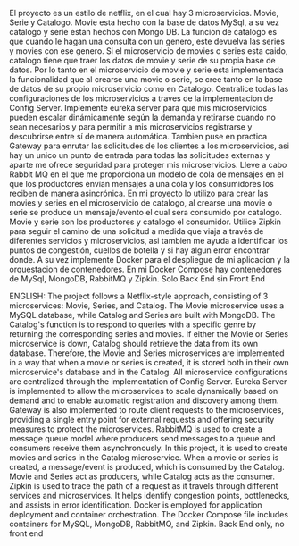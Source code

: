 El proyecto es un estilo de netflix, en el cual hay 3 microservicios. Movie, Serie y Catalogo.
Movie esta hecho con la base de datos MySql, a su vez catalogo y serie estan hechos con Mongo DB.
La funcion de catalogo es que cuando le hagan una consulta con un genero, este devuelva las series y movies con ese genero. Si el microservicio de movies o series esta caido, catalogo tiene que traer los datos de movie y serie de su propia base de datos. Por lo tanto en el microservicio de movie y serie esta implementada la funcionalidad que al crearse una movie o serie, se cree tanto en la base de datos de su propio microservicio como en Catalogo.
Centralice todas las configuraciones de los microservicios a traves de la implementacion de Config Server.
Implemente eureka server para que mis microservicios pueden escalar dinámicamente según la demanda y retirarse cuando no sean necesarios y para permitir a mis microservicios registrarse y descubrirse entre sí de manera automática.
Tambien puse en practica Gateway para enrutar las solicitudes de los clientes a los microservicios, asi hay un unico un punto de entrada para todas las solicitudes externas y aparte me ofrece seguridad para proteger mis microservicios.
Lleve a cabo Rabbit MQ en el que me proporciona un modelo de cola de mensajes en el que los productores envían mensajes a una cola y los consumidores los reciben de manera asincrónica. En mi proyecto lo utilizo para crear las movies y series en el microservicio de catalogo, al crearse una movie o serie se produce un mensaje/evento el cual sera consumido por catalogo. Movie y serie son los productores y catalogo el consumidor.
Utilice Zipkin para seguir el camino de una solicitud a medida que viaja a través de diferentes servicios y microservicios, asi tambien me ayuda a identificar los puntos de congestión, cuellos de botella y si hay algun error encontrar donde.
A su vez implemente Docker para el despliegue de mi aplicacion y la orquestacion de contenedores. En mi Docker Compose hay contenedores de MySql, MongoDB, RabbitMQ y Zipkin.
Solo Back End sin Front End


ENGLISH: 
The project follows a Netflix-style approach, consisting of 3 microservices: Movie, Series, and Catalog.
The Movie microservice uses a MySQL database, while Catalog and Series are built with MongoDB.
The Catalog's function is to respond to queries with a specific genre by returning the corresponding series and movies. If either the Movie or Series microservice is down, Catalog should retrieve the data from its own database. Therefore, the Movie and Series microservices are implemented in a way that when a movie or series is created, it is stored both in their own microservice's database and in the Catalog.
All microservice configurations are centralized through the implementation of Config Server.
Eureka Server is implemented to allow the microservices to scale dynamically based on demand and to enable automatic registration and discovery among them.
Gateway is also implemented to route client requests to the microservices, providing a single entry point for external requests and offering security measures to protect the microservices.
RabbitMQ is used to create a message queue model where producers send messages to a queue and consumers receive them asynchronously. In this project, it is used to create movies and series in the Catalog microservice. When a movie or series is created, a message/event is produced, which is consumed by the Catalog. Movie and Series act as producers, while Catalog acts as the consumer.
Zipkin is used to trace the path of a request as it travels through different services and microservices. It helps identify congestion points, bottlenecks, and assists in error identification.
Docker is employed for application deployment and container orchestration. The Docker Compose file includes containers for MySQL, MongoDB, RabbitMQ, and Zipkin.
Back End only, no front end
